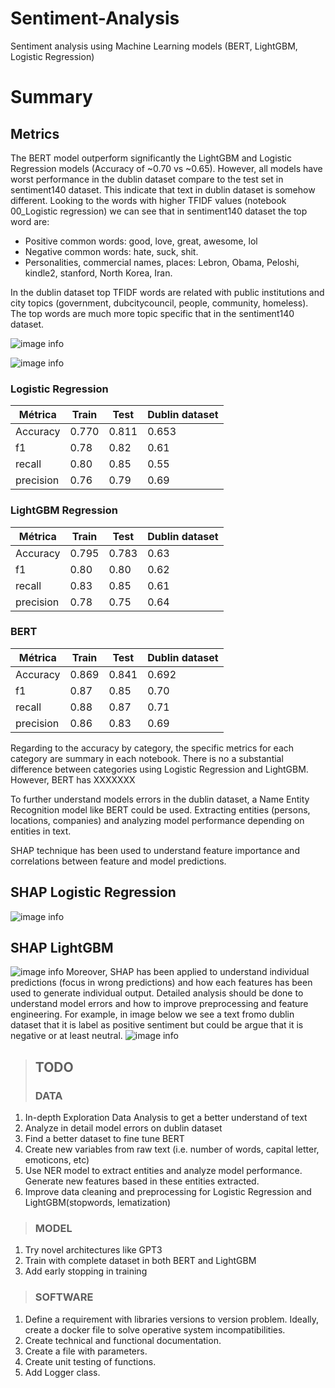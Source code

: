# Sentiment-Analysis
Sentiment analysis using Machine Learning models (BERT, LightGBM, Logistic Regression) 

# Summary

## Metrics
The BERT model outperform significantly the LightGBM and Logistic Regression models (Accuracy of ~0.70 vs ~0.65). However, all models have worst performance in the dublin dataset compare to the test set in sentiment140 dataset. This indicate that text in dublin dataset is somehow different. Looking to the words with higher TFIDF values (notebook 00_Logistic regression) we can see that in sentiment140 dataset the top word are:
* Positive common words: good, love, great, awesome, lol
* Negative common words: hate, suck, shit.
* Personalities, commercial names, places: Lebron, Obama, Peloshi, kindle2, stanford, North Korea, Iran.

In the dublin dataset top TFIDF words are related with public institutions and city topics (government, dubcitycouncil, people, community, homeless). The top words are much more topic specific that in the sentiment140 dataset.

![image info](./img/wordcloud_dublin.png)

![image info](./img/wordcloud_sentiment.png)

### Logistic Regression
| Métrica | Train | Test | Dublin dataset |
| ----- | --- | ----- |  ----- |
| Accuracy | 0.770 | 0.811 | 0.653 |
| f1 | 0.78 | 0.82 | 0.61 |
| recall | 0.80 | 0.85 | 0.55 |
| precision | 0.76 | 0.79 | 0.69 |

### LightGBM Regression
| Métrica | Train | Test | Dublin dataset |
| ----- | --- | ----- |  ----- |
| Accuracy | 0.795 | 0.783 | 0.63 |
| f1 | 0.80 | 0.80 | 0.62 |
| recall | 0.83 | 0.85 | 0.61 |
| precision | 0.78 | 0.75 | 0.64 |

### BERT
| Métrica | Train | Test | Dublin dataset |
| ----- | --- | ----- |  ----- |
| Accuracy | 0.869 | 0.841 | 0.692 |
| f1 | 0.87 | 0.85 | 0.70 |
| recall | 0.88 | 0.87 | 0.71 |
| precision | 0.86 | 0.83 | 0.69 |

Regarding to the accuracy by category, the specific metrics for each category are summary in each notebook. There is no a substantial difference between categories using Logistic Regression and LightGBM. However, BERT has XXXXXXX

To further understand models errors in the dublin dataset, a Name Entity Recognition model like BERT could be used. Extracting entities (persons, locations, companies) and analyzing model performance depending on entities in text.

SHAP technique has been used to understand feature importance and correlations between feature and model predictions. 
## SHAP Logistic Regression
![image info](./img/shap_lr.png)
## SHAP LightGBM
![image info](./img/shap_lightgbm.png)
Moreover, SHAP has been applied to understand individual predictions (focus in wrong predictions) and how each features has been used to generate individual output. Detailed analysis should be done to understand model errors and how to improve preprocessing and feature engineering. For example, in image below we see a text fromo dublin dataset that it is label as positive sentiment but could be argue that it is negative or at least neutral.
![image info](./img/individual_case.png)



> ## TODO
> ### DATA
1.   In-depth Exploration Data Analysis to get a better understand of text
2.   Analyze in detail model errors on dublin dataset
3.   Find a better dataset to fine tune BERT
4.   Create new variables from raw text (i.e. number of words, capital letter, emoticons, etc)
5.   Use NER model to extract entities and analyze model performance. Generate new features based in these entities extracted.
6.   Improve data cleaning and preprocessing for Logistic Regression and LightGBM(stopwords, lematization)

> ### MODEL
1.   Try novel architectures like GPT3
2.   Train with complete dataset in both BERT and LightGBM
3.   Add early stopping in training

> ### SOFTWARE
1.   Define a requirement with libraries versions to version problem. Ideally, create a docker file to solve operative system incompatibilities.
2.   Create technical and functional documentation.
3.   Create a file with parameters.
4.   Create unit testing of functions.
5.   Add Logger class.
